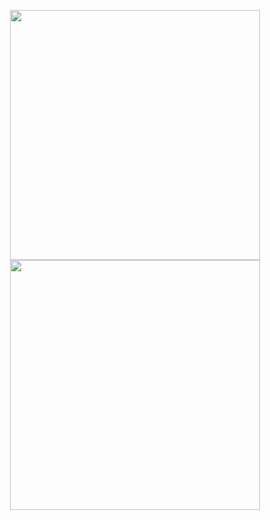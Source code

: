 <p align="center" width="100%">
    <img src="https://media.tenor.com/YBIPjK4HpVcAAAAC/yurucamp.gif" width="400" height="400"><img src="https://media.tenor.com/1EBcIlPbW6oAAAAC/yurucamp.gif" width="400" height="400">
</p>
